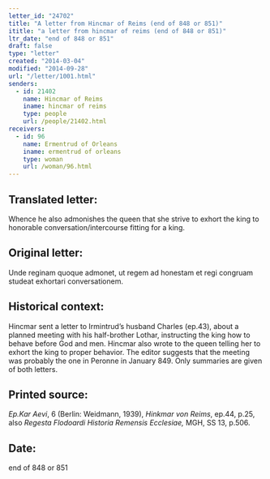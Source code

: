```yaml
---
letter_id: "24702"
title: "A letter from Hincmar of Reims (end of 848 or 851)"
ititle: "a letter from hincmar of reims (end of 848 or 851)"
ltr_date: "end of 848 or 851"
draft: false
type: "letter"
created: "2014-03-04"
modified: "2014-09-28"
url: "/letter/1001.html"
senders:
  - id: 21402
    name: Hincmar of Reims
    iname: hincmar of reims
    type: people
    url: /people/21402.html
receivers:
  - id: 96
    name: Ermentrud of Orleans
    iname: ermentrud of orleans
    type: woman
    url: /woman/96.html
---
```

<h2> Translated letter:</h2>Whence he also admonishes the queen that she strive to exhort the king to honorable conversation/intercourse fitting for a king.
<h2 class="mt-4"> Original letter:</h2>Unde reginam quoque admonet, ut regem ad honestam et regi congruam studeat exhortari conversationem.
<h2 class="mt-4"> Historical context:</h2>Hincmar sent a letter to Irmintrud’s husband Charles (ep.43), about a planned meeting with his half-brother Lothar, instructing the king how to behave before God and men.  Hincmar also wrote to the queen telling her to exhort the king to proper behavior.  The editor suggests that the meeting was probably the one in Peronne in January 849.  Only summaries are given of both letters.
<h2 class="mt-4"> Printed source:</h2><p><em>Ep.Kar Aevi</em>, 6 (Berlin: Weidmann, 1939), <em>Hinkmar von Reims</em>, ep.44, p.25, also <em>Regesta Flodoardi Historia Remensis Ecclesiae,</em> MGH, SS 13, p.506.</p><h2 class="mt-4"> Date:</h2>end of 848 or 851